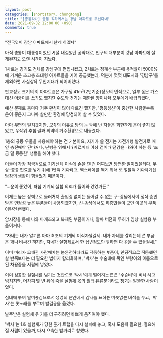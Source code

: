 ```yaml
---
layout: post
categories: [shortstory, chongtong]
title: "[총통각하] 총통 각하께서는 강남 아파트를 주신다네"
date: 2021-09-02 12:00:00 +0900
comments: true
---
```


"전국민이 강남 아파트에서 살게 하겠다"

아직 총통이 대통령이었던 시절 내걸었던 공약대로, 인구의 대부분이 강남 아파트에 살게된지도 오랜 시간이 지났다.

1차로는 경기도 전체를 강남구에 편입시켰고, 2차로는 청계산 부근에 용적률이 5000%에 가까운 초고층 초대형 아파트들을 지어 공급했는데, 덕분에 몇몇 대도시와 '강남구'를 제외하면 사실상의 무인지대가 되어버렸다.

판교정도 크기의 이 아파트촌은 가구당 41m²(2인기준)정도의 면적으로, 일부 동은 가스 대신 아궁이를 쓰기도 했지만 수도와 전기는 제한된 양이나마 모두에게 배급되었다.

예산 문제로 동마다 거주 환경이 많이 다르긴 했지만, '평등정신'이 충만한 사람일수록 운이 좋은지 그나마 살만한 환경에 당첨되어 살 수 있었다.

아마 우연의 일치겠지만, 모종의 이유로 당의 눈 밖에 난 자들은 희한하게 운이 좋지 않았고, 무작위 추첨 결과 최악의 거주환경으로 내몰렸다.

1층의 공동 우물을 사용해야 하는 건 기본이요, 자기가 쓸 전기는 자전거형 발전기로 매일 충전해야 된다거나, 난방을 위해서 3키로미터 이상 걸어가 땔감을 사와야 하는 등 '조금 덜 평등한' 생활을 해야 했다.

이들이 가장 적극적으로 기계신체 이식에 손을 댄 건 어찌보면 당연한 일이었을테다. 무상-공공 진료를 받기 위해 1년씩 기다리고, 엑스레이를 찍기 위해 또 몇달씩 기다리기엔 당장의 생활이 힘들었기 때문이다.

"…운이 좋았어, 마침 기계뇌 실험 의뢰가 들어와 있었거든."

이제는 높은 장벽으로 둘러쳐져 출입증 없이는 들어갈 수 없는 구-강남에서야 정식 승인받은 안정성 높은 부품들이 사용되겠지만, 신-강남에서도 하층민들이 모인 이곳의 부품이란건 뻔했다.

암시장을 통해 나와 마개조되고 복제된 부품이거나, 알파 버전의 무허가 임상 실험용 부품이거나.

"자네는 내가 알기론 아마 최초의 기계뇌 이식자일걸세. 내가 자네를 살리는데 쓴 부품은 꽤나 비싸긴 하지만, 자네가 실험체로서 한 십년정도만 일하면 다 갚을 수 있을걸세."

이미 머리가 으깨진 사람에게는 불완전하더라도 작동하는 부품이, 안정적으로 작동했던 살 반죽보다는 더 필요한 법이지 합리화하며, '박사'는 수술대에 묶인 부랑아의 이름으로 된 차용증을 서랍에 넣었다.

이미 성공한 실험체를 넘기는 것만으로 '박사'에게 떨어지는 돈은 '수술비'에 비해 차고 넘치지만, 어차피 몇 년 뒤에 죽을 실험체 몫의 월급 유류분이라도 챙기는 알뜰한 사람이었다.

침대에 묶여 발버둥침으로서 생명의 은인에게 감사를 표하는 버릇없는 녀석을 두고, '박사'는 콧노래를 부르며 발걸음을 옮겼다.

발주받은 실험체 두 기를 더 구하려면 바쁘게 움직여야 했다.

'박사'는 1호 실험체가 당한 둔기 트랩을 다시 설치해 놓고, 혹시 도움이 필요한, 필요해질 사람이 있을까, 다시 으슥한 밤거리로 향했다.
